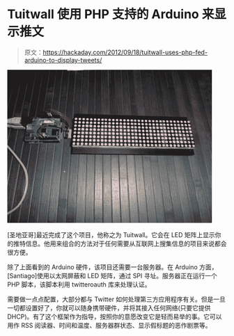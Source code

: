 # Tuitwall 使用 PHP 支持的 Arduino 来显示推文

> 原文：<https://hackaday.com/2012/09/18/tuitwall-uses-php-fed-arduino-to-display-tweets/>

![](img/af035d087c0853f84e08795cc61af629.png "tuitwall-hardware")

[圣地亚哥]最近完成了这个项目，他称之为 Tuitwall。它会在 LED 矩阵上显示你的推特信息。他用来组合的方法对于任何需要从互联网上搜集信息的项目来说都会很方便。

除了上面看到的 Arduino 硬件，该项目还需要一台服务器。在 Arduino 方面，[Santiago]使用以太网屏蔽和 LED 矩阵，通过 SPI 寻址。服务器正在运行一个 PHP 脚本，该脚本利用 twitteroauth 库来处理认证。

需要做一点点配置，大部分都与 Twitter 如何处理第三方应用程序有关。但是一旦一切都设置好了，你就可以随身携带硬件，并将其接入任何网络(只要它提供 DHCP)。有了这个框架作为指导，按照你的意愿改变它是轻而易举的事。它可以用作 RSS 阅读器、时间和温度、服务器群状态、显示假标题的恶作剧票等。